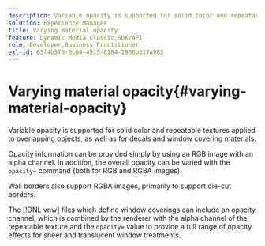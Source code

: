 ```yaml
---
description: Variable opacity is supported for solid color and repeatable textures applied to overlapping objects, as well as for decals and window covering materials.
solution: Experience Manager
title: Varying material opacity
feature: Dynamic Media Classic,SDK/API
role: Developer,Business Practitioner
exl-id: 65f4b578-0c64-4515-8184-2908b317a983
---
```

# Varying material opacity{#varying-material-opacity}

Variable opacity is supported for solid color and repeatable textures applied to overlapping objects, as well as for decals and window covering materials.

Opacity information can be provided simply by using an RGB image with an alpha channel. In addition, the overall opacity can be varied with the `opacity=` command (both for RGB and RGBA images).

Wall borders also support RGBA images, primarily to support die-cut borders.

The [!DNL vnw] files which define window coverings can include an opacity channel, which is combined by the renderer with the alpha channel of the repeatable texture and the `opacity=` value to provide a full range of opacity effects for sheer and translucent window treatments.
